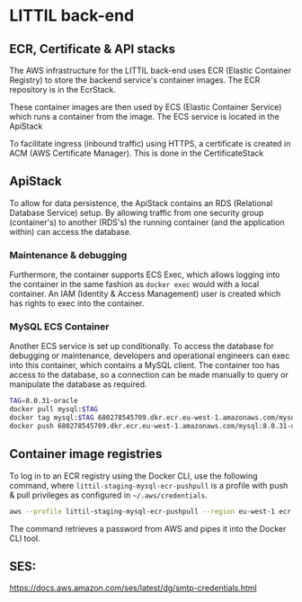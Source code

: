 # LITTIL back-end

## ECR, Certificate & API stacks

The AWS infrastructure for the LITTIL back-end uses ECR (Elastic Container Registry) to store the backend service's
container images. The ECR repository is in the EcrStack.

These container images are then used by ECS (Elastic Container Service) which runs a container from the image. The ECS
service is located in the ApiStack

To facilitate ingress (inbound traffic) using HTTPS, a certificate is created in ACM (AWS Certificate Manager). This is
done in the CertificateStack

## ApiStack

To allow for data persistence, the ApiStack contains an RDS (Relational Database Service) setup. By allowing traffic
from one security group (container's) to another (RDS's) the running container (and the application within) can access
the database.

### Maintenance & debugging

Furthermore, the container supports ECS Exec, which allows logging into the container in the same fashion
as `docker exec` would with a local container. An IAM (Identity & Access Management) user is created which has rights to
exec into the container.

### MySQL ECS Container

Another ECS service is set up conditionally. To access the database for debugging or maintenance, developers and
operational engineers can exec into this container, which contains a MySQL client. The container too has access to the
database, so a connection can be made manually to query or manipulate the database as required.

```bash
TAG=8.0.31-oracle
docker pull mysql:$TAG
docker tag mysql:$TAG 680278545709.dkr.ecr.eu-west-1.amazonaws.com/mysql:8.0.31-oracle
docker push 680278545709.dkr.ecr.eu-west-1.amazonaws.com/mysql:8.0.31-oracle
```

## Container image registries

To log in to an ECR registry using the Docker CLI, use the following command, where `littil-staging-mysql-ecr-pushpull` is a profile with push & pull privileges as configured in `~/.aws/credentials`.
```bash
aws --profile littil-staging-mysql-ecr-pushpull --region eu-west-1 ecr get-login-password | docker login --username AWS --password-stdin 680278545709.dkr.ecr.eu-west-1.amazonaws.com/mysql
```
The command retrieves a password from AWS and pipes it into the Docker CLI tool.

## SES:

https://docs.aws.amazon.com/ses/latest/dg/smtp-credentials.html
